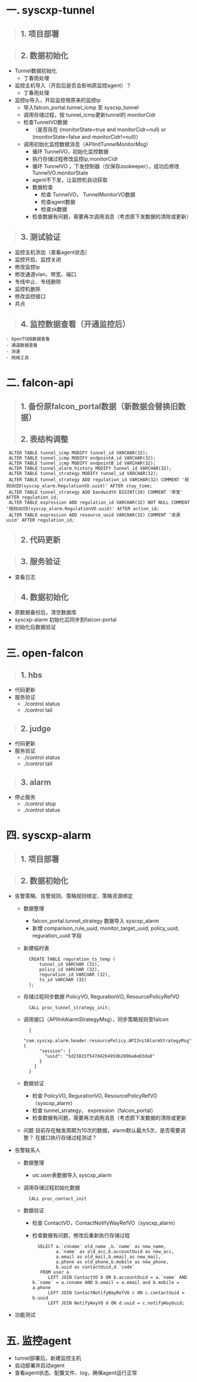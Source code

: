 # 一. syscxp-tunnel
> ## 1. 项目部署

> ## 2. 数据初始化
+ Tunnel数据初始化
    - 丁春雨处理
+ 监控主机导入（开启后是否会影响原监控agent）？
    - 丁春雨处理
+ 监控ip导入，开启监控用原来的监控ip
    - 导入falcon_portal.tunnel_icmp 至 syscxp_tunnel
    - 调用存储过程，按 tunnel_icmp更新tunnel的 monitorCidr 
    - 检查TunnelVO数据
        - （是否存在 (monitorState=true and monitorCidr=null) or (monitorState=false and monitorCidr!=null)）
    - 调用初始化监控数据消息（APIInitTunnelMonitorMsg）
        - 循环 TunnelVO，初始化监控数据
        - 执行存储过程修改监控ip,monitorCidr
        - 循环 TunnelVO ，下发控制器（仅保存zookeeper），成功后修改TunnelVO.monitorState
        - agent不下发，让监控机自动获取
        - 数据检查
            - 检查 TunnelVO， TunnelMonitorVO数据
            - 检查agent数据
            - 检查zk数据
        - 检查数据有问题，需要再次调用消息（考虑原下发数据的清除或更新）
          
> ## 3. 测试验证
+ 监控主机添加（查看agent状态）
+ 监控开启、监控关闭
+ 修改监控ip
+ 修改通道vlan、带宽、端口
+ 专线中止、专线删除
+ 监控机删除
+ 修改监控接口
+ 共点

> ## 4. 监控数据查看（开通监控后）
    - OpenTSDB数据查看
    - 通道数据查看 
    - 测速
    - 网络工具

# 二. falcon-api
> ## 1. 备份原falcon_portal数据（新数据会替换旧数据）
> ## 2. 表结构调整
     ALTER TABLE tunnel_icmp MODIFY tunnel_id VARCHAR(32);
     ALTER TABLE tunnel_icmp MODIFY endpointA_id VARCHAR(32);
     ALTER TABLE tunnel_icmp MODIFY endpointB_id VARCHAR(32);
     ALTER TABLE tunnel_alarm_history MODIFY tunnel_id VARCHAR(32);                                        
     ALTER TABLE tunnel_strategy MODIFY tunnel_id VARCHAR(32);
     ALTER TABLE tunnel_strategy ADD regulation_id VARCHAR(32) COMMENT '规则UUID(syscxp_alarm.RegulationVO.uuid)' AFTER stay_time;
     ALTER TABLE tunnel_strategy ADD bandwidth BIGINT(20) COMMENT '带宽' AFTER regulation_id;
     ALTER TABLE expression ADD regulation_id VARCHAR(32) NOT NULL COMMENT '规则UUID(syscxp_alarm.RegulationVO.uuid)' AFTER action_id;
     ALTER TABLE expression ADD resource_uuid VARCHAR(32) COMMENT '资源uuid' AFTER regulation_id;

> ## 2. 代码更新
    
> ## 3. 服务验证

+ 查看日志

> ## 4. 数据初始化
+ 原数据备份后，清空数据库 
+ syscxp-alarm 初始化后同步到falcon-portal
+ 初始化后数据验证

# 三. open-falcon

> ## 1. hbs
+ 代码更新
+ 服务验证
    - ./control status
    - ./control tail

> ## 2. judge
+ 代码更新
+ 服务验证
    - ./control status
    - ./control tail

> ## 3. alarm
+ 停止服务
    - ./control stop
    - ./control status

# 四. syscxp-alarm
> ## 1. 项目部署

> ## 2. 数据初始化
+ 告警策略、告警规则、策略规则绑定、策略资源绑定
    - 数据整理
	    - falcon_portal.tunnel_strategy 数据导入 syscxp_alarm
	    - 新增 comparison_rule_uuid, monitor_target_uuid, policy_uuid, reguration_uuid 字段
	- 新建临时表
            
            CREATE TABLE reguration_ts_temp (
            	tunnel_id VARCHAR (32),
            	policy_id VARCHAR (32),
            	reguration_id VARCHAR (32),
            	ts_id VARCHAR (32)
            );
    
    - 存储过程同步数据 PolicyVO, RegurationVO, ResourcePolicyRefVO
            
            CALL proc_tunnel_strategy_init;
      
    - 调用接口（APIInitAlarmStrategyMsg），同步策略规则至falcon

            {
              "com.syscxp.alarm.header.resourcePolicy.APIInitAlarmStrategyMsg": {
                "session": {
                  "uuid": "5d23815f547d42b4959b2896a8e03da8"
                }
              }
            }
    - 数据验证
        - 检查 PolicyVO, RegurationVO, ResourcePolicyRefVO（syscxp_alarm）
        - 检查 tunnel_strategy， expression（falcon_portal）
        - 检查数据有问题，需要再次调用消息（考虑原下发数据的清除或更新
        
    - 问题
        目前存在触发周期为10次的数据，alarm默认最大5次，是否需要调整？
        在接口执行存储过程测试？
    
+ 告警联系人
    - 数据整理
        - uic.user表数据导入 syscxp_alarm
    - 调用存储过程初始化数据
    
            CALL proc_contact_init
    - 数据验证
        - 检查 ContactVO，ContactNotifyWayRefVO（syscxp_alarm）
        - 检查数据有问题，修改后重新执行存储过程
        
                SELECT a.`cnname` old_name ,b.`name` as new_name,
                       a.`name` as old_acc,b.accountUuid as new_acc,
                       a.email as old_mail,b.email as new_mail,
                       a.phone as old_phone,b.mobile as new_phone,
                       b.uuid as contactUuid,d.`code`
                 FROM user a 
                    LEFT JOIN ContactVO b ON b.accountUuid = a.`name` AND b.`name` = a.cnname AND b.email = a.email and b.mobile = a.phone
                    LEFT JOIN ContactNotifyWayRefVO c ON c.contactUuid = b.uuid
                    LEFT JOIN NotifyWayVO d ON d.uuid = c.notifyWayUuid;
                
+ 功能测试
    
# 五. 监控agent
+ tunnel部署后，新建监控主机
+ 自动部署并启动agent
+ 查看agent状态、配置文件、log，确保agent运行正常